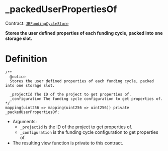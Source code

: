 # _packedUserPropertiesOf

Contract: [`JBFundingCycleStore`](/protocol/api/contracts/jbfundingcyclestore/README.md)​‌

**Stores the user defined properties of each funding cycle, packed into one storage slot.**

# Definition

```solidity
/** 
  @notice
  Stores the user defined properties of each funding cycle, packed into one storage slot.

  _projectId The ID of the project to get properties of.
  _configuration The funding cycle configuration to get properties of.
*/
mapping(uint256 => mapping(uint256 => uint256)) private _packedUserPropertiesOf;
```

* Arguments:
  * `_projectId` is the ID of the project to get properties of.
  * `_configuration` is the funding cycle configuration to get properties of.
* The resulting view function is private to this contract.
